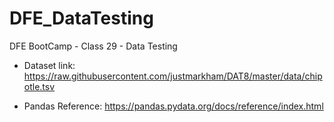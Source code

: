 # DFE_DataTesting
DFE BootCamp - Class 29 - Data Testing

- Dataset link: https://raw.githubusercontent.com/justmarkham/DAT8/master/data/chipotle.tsv

- Pandas Reference: https://pandas.pydata.org/docs/reference/index.html 


